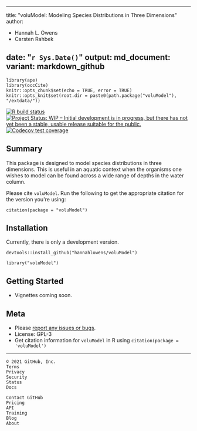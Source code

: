 
---
title: "voluModel: Modeling Species Distributions in Three Dimensions"
author:
- Hannah L. Owens
- Carsten Rahbek

date: "`r Sys.Date()`"
output:
  md_document:
    variant: markdown_github
---

```{r setup, include=FALSE}
library(ape)
library(occCite)
knitr::opts_chunk$set(echo = TRUE, error = TRUE)
knitr::opts_knit$set(root.dir = paste0(path.package("voluModel"), "/extdata/"))
```

<!-- badges: start -->
[![R build status](https://github.com/hannahlowens/voluMod/workflows/R-CMD-check/badge.svg)](https://github.com/hannahlowens/voluModel/actions)
[![Project Status: WIP – Initial development is in progress, but there has not yet been a stable, usable release suitable for the public.](https://www.repostatus.org/badges/latest/wip.svg)](https://www.repostatus.org/#wip)
[![Codecov test coverage](https://codecov.io/gh/hannahlowens/voluModel/branch/main/graph/badge.svg)](https://codecov.io/gh/hannahlowens/voluModel?branch=main)

<!-- badges: end -->

## Summary

This package is designed to model species distributions in three dimensions. This is useful in an aquatic context when the organisms one wishes to model can be found across a wide range of depths in the water column.

Please cite `voluModel`. Run the following to get the appropriate citation for the version you're using:

```{r}
citation(package = "voluModel")
```

## Installation

Currently, there is only a development version.

```{r eval=FALSE}
devtools::install_github("hannahlowens/voluModel")
```

```{r}
library("voluModel")
```

## Getting Started

* Vignettes coming soon.

## Meta

* Please [report any issues or bugs](https://github.com/hannahlowens/voluModel/issues).
* License: GPL-3
* Get citation information for `voluModel` in R using `citation(package = 'voluModel')`

- - -

    © 2021 GitHub, Inc.
    Terms
    Privacy
    Security
    Status
    Docs

    Contact GitHub
    Pricing
    API
    Training
    Blog
    About

